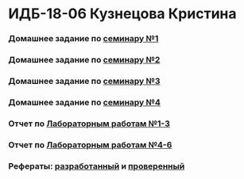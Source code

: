 # ИДБ-18-06 Кузнецова Кристина

### Домашнее задание по [семинару №1](https://github.com/stankin/design-part-1/wiki/sem1)

### Домашнее задание по [семинару №2](https://github.com/stankin/design-part-1/wiki/sem2)

### Домашнее задание по [семинару №3](https://github.com/stankin/design-part-1/wiki/sem3)

### Домашнее задание по [семинару №4](https://github.com/stankin/design-part-1/wiki/sem4)

### Отчет по [Лабораторным работам №1-3](https://github.com/Muchenie-2020/kristina.github.io/wiki/Лабораторные-работы-1-3)

### Отчет по [Лабораторным работам №4-6]()

### Рефераты: [разработанный]() и [проверенный]()
